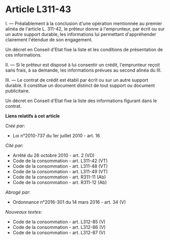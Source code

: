 # Article L311-43

I. ― Préalablement à la conclusion d'une opération mentionnée au premier alinéa de l'article L. 311-42, le prêteur donne à
l'emprunteur, par écrit ou sur un autre support durable, les informations lui permettant d'appréhender clairement l'étendue
de son engagement. 

Un décret en Conseil d'Etat fixe la liste et les conditions de présentation de ces informations. 

II. ― Si le prêteur est disposé à lui consentir un crédit, l'emprunteur reçoit sans frais, à sa demande, les informations
prévues au second alinéa du III. 

III. ― Le contrat de crédit est établi par écrit ou sur un autre support durable. Il constitue un document distinct de tout
support ou document publicitaire. 

Un décret en Conseil d'Etat fixe la liste des informations figurant dans le contrat.

**Liens relatifs à cet article**

_Créé par_:

  - Loi n°2010-737 du 1er juillet 2010 - art. 16

_Cité par_:

  - Arrêté du 26 octobre 2010 - art. 2 (VD)
  - Code de la consommation - art. L311-42 (VT)
  - Code de la consommation - art. L311-48 (VT)
  - Code de la consommation - art. L311-49 (VT)
  - Code de la consommation - art. R311-11 (Ab)
  - Code de la consommation - art. R311-12 (Ab)

_Abrogé par_:

  - Ordonnance n°2016-301 du 14 mars 2016 - art. 34 (V)

_Nouveaux textes_:

  - Code de la consommation - art. L312-85 (V)
  - Code de la consommation - art. L312-86 (V)
  - Code de la consommation - art. L312-87 (V)

